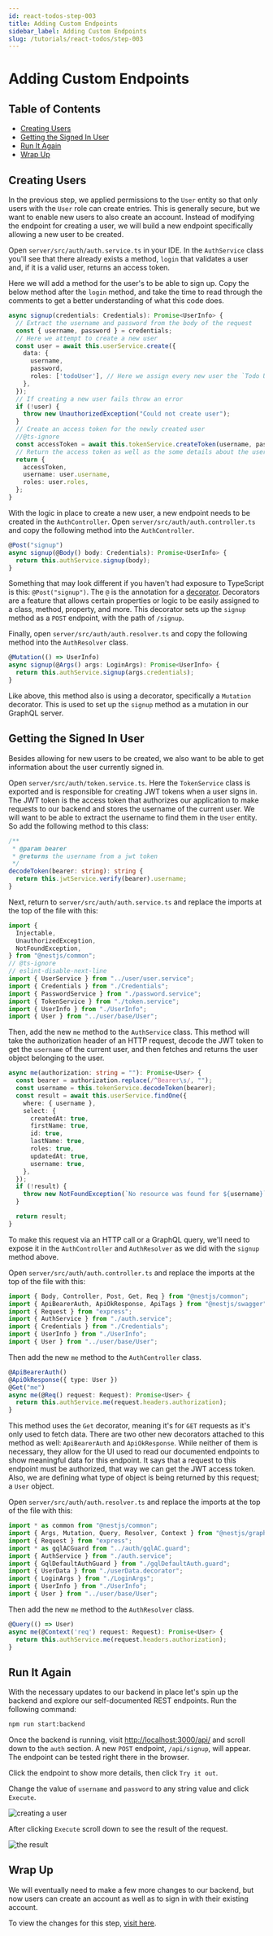 ```yaml
---
id: react-todos-step-003
title: Adding Custom Endpoints
sidebar_label: Adding Custom Endpoints
slug: /tutorials/react-todos/step-003
---
```


# Adding Custom Endpoints

## Table of Contents

- [Creating Users](#creating-users)
- [Getting the Signed In User](#getting-the-signed-in-user)
- [Run It Again](#run-it-again)
- [Wrap Up](#wrap-up)

## Creating Users

In the previous step, we applied permissions to the `User` entity so that only users with the `User` role can create entries. This is generally secure, but we want to enable new users to also create an account. Instead of modifying the endpoint for creating a user, we will build a new endpoint specifically allowing a new user to be created.

Open `server/src/auth/auth.service.ts` in your IDE. In the `AuthService` class you'll see that there already exists a method, `login` that validates a user and, if it is a valid user, returns an access token.

Here we will add a method for the user's to be able to sign up. Copy the below method after the `login` method, and take the time to read through the comments to get a better understanding of what this code does.

```ts
async signup(credentials: Credentials): Promise<UserInfo> {
  // Extract the username and password from the body of the request
  const { username, password } = credentials;
  // Here we attempt to create a new user
  const user = await this.userService.create({
    data: {
      username,
      password,
      roles: ['todoUser'], // Here we assign every new user the `Todo User` role
    },
  });
  // If creating a new user fails throw an error
  if (!user) {
    throw new UnauthorizedException("Could not create user");
  }
  // Create an access token for the newly created user
  //@ts-ignore
  const accessToken = await this.tokenService.createToken(username, password);
  // Return the access token as well as the some details about the user
  return {
    accessToken,
    username: user.username,
    roles: user.roles,
  };
}
```

With the logic in place to create a new user, a new endpoint needs to be created in the `AuthController`. Open `server/src/auth/auth.controller.ts` and copy the following method into the `AuthController`.

```ts
@Post("signup")
async signup(@Body() body: Credentials): Promise<UserInfo> {
  return this.authService.signup(body);
}
```

Something that may look different if you haven't had exposure to TypeScript is this: `@Post("signup")`. The `@` is the annotation for a [decorator](https://www.typescriptlang.org/docs/handbook/decorators.html). Decorators are a feature that allows certain properties or logic to be easily assigned to a class, method, property, and more. This decorator sets up the `signup` method as a `POST` endpoint, with the path of `/signup`.

Finally, open `server/src/auth/auth.resolver.ts` and copy the following method into the `AuthResolver` class.

```ts
@Mutation(() => UserInfo)
async signup(@Args() args: LoginArgs): Promise<UserInfo> {
  return this.authService.signup(args.credentials);
}
```

Like above, this method also is using a decorator, specifically a `Mutation` decorator. This is used to set up the `signup` method as a mutation in our GraphQL server.

## Getting the Signed In User

Besides allowing for new users to be created, we also want to be able to get information about the user currently signed in.

Open `server/src/auth/token.service.ts`. Here the `TokenService` class is exported and is responsible for creating JWT tokens when a user signs in. The JWT token is the access token that authorizes our application to make requests to our backend and stores the username of the current user. We will want to be able to extract the username to find them in the `User` entity. So add the following method to this class:

```ts
/**
 * @param bearer
 * @returns the username from a jwt token
 */
decodeToken(bearer: string): string {
  return this.jwtService.verify(bearer).username;
}
```

Next, return to `server/src/auth/auth.service.ts` and replace the imports at the top of the file with this:

```ts
import {
  Injectable,
  UnauthorizedException,
  NotFoundException,
} from "@nestjs/common";
// @ts-ignore
// eslint-disable-next-line
import { UserService } from "../user/user.service";
import { Credentials } from "./Credentials";
import { PasswordService } from "./password.service";
import { TokenService } from "./token.service";
import { UserInfo } from "./UserInfo";
import { User } from "../user/base/User";
```

Then, add the new `me` method to the `AuthService` class. This method will take the authorization header of an HTTP request, decode the JWT token to get the `username` of the current user, and then fetches and returns the user object belonging to the user.

```ts
async me(authorization: string = ""): Promise<User> {
  const bearer = authorization.replace(/^Bearer\s/, "");
  const username = this.tokenService.decodeToken(bearer);
  const result = await this.userService.findOne({
    where: { username },
    select: {
      createdAt: true,
      firstName: true,
      id: true,
      lastName: true,
      roles: true,
      updatedAt: true,
      username: true,
    },
  });
  if (!result) {
    throw new NotFoundException(`No resource was found for ${username}`);
  }

  return result;
}
```

To make this request via an HTTP call or a GraphQL query, we'll need to expose it in the `AuthController` and `AuthResolver` as we did with the `signup` method above.

Open `server/src/auth/auth.controller.ts` and replace the imports at the top of the file with this:

```ts
import { Body, Controller, Post, Get, Req } from "@nestjs/common";
import { ApiBearerAuth, ApiOkResponse, ApiTags } from "@nestjs/swagger";
import { Request } from "express";
import { AuthService } from "./auth.service";
import { Credentials } from "./Credentials";
import { UserInfo } from "./UserInfo";
import { User } from "../user/base/User";
```

Then add the new `me` method to the `AuthController` class.

```ts
@ApiBearerAuth()
@ApiOkResponse({ type: User })
@Get("me")
async me(@Req() request: Request): Promise<User> {
  return this.authService.me(request.headers.authorization);
}
```

This method uses the `Get` decorator, meaning it's for `GET` requests as it's only used to fetch data. There are two other new decorators attached to this method as well: `ApiBearerAuth` and `ApiOkResponse`. While neither of them is necessary, they allow for the UI used to read our documented endpoints to show meaningful data for this endpoint. It says that a request to this endpoint must be authorized, that way we can get the JWT access token. Also, we are defining what type of object is being returned by this request; a `User` object.

Open `server/src/auth/auth.resolver.ts` and replace the imports at the top of the file with this:

```ts
import * as common from "@nestjs/common";
import { Args, Mutation, Query, Resolver, Context } from "@nestjs/graphql";
import { Request } from "express";
import * as gqlACGuard from "../auth/gqlAC.guard";
import { AuthService } from "./auth.service";
import { GqlDefaultAuthGuard } from "./gqlDefaultAuth.guard";
import { UserData } from "./userData.decorator";
import { LoginArgs } from "./LoginArgs";
import { UserInfo } from "./UserInfo";
import { User } from "../user/base/User";
```

Then add the new `me` method to the `AuthResolver` class.

```ts
@Query(() => User)
async me(@Context('req') request: Request): Promise<User> {
  return this.authService.me(request.headers.authorization);
}
```

## Run It Again

With the necessary updates to our backend in place let's spin up the backend and explore our self-documented REST endpoints. Run the following command:

```bash
npm run start:backend
```

Once the backend is running, visit [http://localhost:3000/api/](http://localhost:3000/api/) and scroll down to the `auth` section. A new `POST` endpoint, `/api/signup`, will appear. The endpoint can be tested right there in the browser.

Click the endpoint to show more details, then click `Try it out`.

Change the value of `username` and `password` to any string value and click `Execute`.

![creating a user](./assets/step-003-001.png)

After clicking `Execute` scroll down to see the result of the request.

![the result](./assets/step-003-002.png)

## Wrap Up

We will eventually need to make a few more changes to our backend, but now users can create an account as well as to sign in with their existing account.

To view the changes for this step, [visit here](https://github.com/MichaelSolati/amplication-x-react/compare/step-002...step-003).
